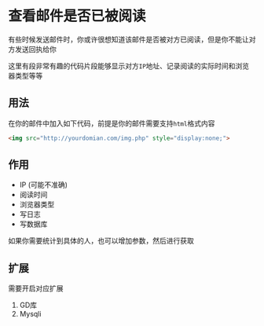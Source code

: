 # 查看邮件是否已被阅读

有些时候发送邮件时，你或许很想知道该邮件是否被对方已阅读，但是你不能让对方发送回执给你

这里有段非常有趣的代码片段能够显示对方`IP`地址、记录阅读的实际时间和浏览器类型等等

## 用法

在你的邮件中加入如下代码，前提是你的邮件需要支持`html`格式内容

```html
<img src="http://yourdomian.com/img.php" style="display:none;">
```

## 作用

* IP (可能不准确)
* 阅读时间
* 浏览器类型
* 写日志
* 写数据库

如果你需要统计到具体的人，也可以增加参数，然后进行获取

## 扩展

需要开启对应扩展

1. GD库
2. Mysqli
